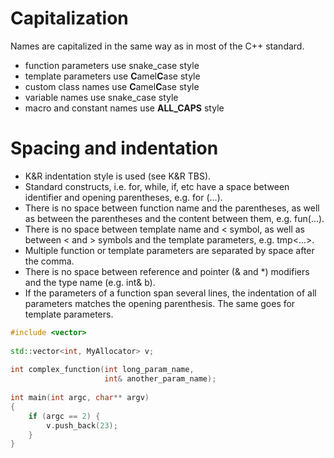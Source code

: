 # Capitalization

Names are capitalized in the same way as in most of the C++ standard.

* function parameters use snake_case style
* template parameters use **C**amel**C**ase style
* custom class names use **C**amel**C**ase style
* variable names use snake_case style
* macro and constant names use **ALL_CAPS** style

# Spacing and indentation

* K&R indentation style is used (see K&R TBS).
* Standard constructs, i.e. for, while, if, etc have a space between identifier and opening parentheses, e.g. 
for (...).
* There is no space between function name and the parentheses, as well as between the parentheses and the content between them, e.g. fun(...).
* There is no space between template name and < symbol, as well as between < and > symbols and the template parameters, e.g. tmp<...>.
* Multiple function or template parameters are separated by space after the comma.
* There is no space between reference and pointer (& and *) modifiers and the type name (e.g. int& b).
* If the parameters of a function span several lines, the indentation of all parameters matches the opening parenthesis. The same goes for template parameters.

```cpp
#include <vector>
 
std::vector<int, MyAllocator> v;
 
int complex_function(int long_param_name,
                     int& another_param_name);
 
int main(int argc, char** argv)
{
    if (argc == 2) {
        v.push_back(23);
    }
}
```
